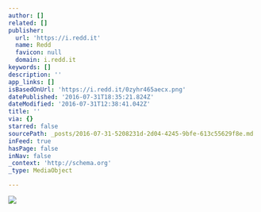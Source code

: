 ```yaml
---
author: []
related: []
publisher:
  url: 'https://i.redd.it'
  name: Redd
  favicon: null
  domain: i.redd.it
keywords: []
description: ''
app_links: []
isBasedOnUrl: 'https://i.redd.it/0zyhr465aecx.png'
datePublished: '2016-07-31T18:35:21.824Z'
dateModified: '2016-07-31T12:38:41.042Z'
title: ''
via: {}
starred: false
sourcePath: _posts/2016-07-31-5208231d-2d04-4245-9bfe-613c55629f8e.md
inFeed: true
hasPage: false
inNav: false
_context: 'http://schema.org'
_type: MediaObject

---
```

<article style=""><img src="https://i.redd.it/0zyhr465aecx.png" /></article>